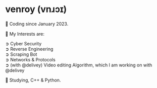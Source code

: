 <h1> venroy (vnɹɔɪ) </h1>

🌱 Coding since January 2023.　</br>

🔭 My Interests are:</br>

➲ Cyber Security</br>
➲ Reverse Engineering</br>
➲ Scraping Bot</br>
➲ Networks & Protocols</br>
➲ (with @delivey) Video editing Algorithm, which I am working on with @delivey </br>

👯 Studying, C++ & Python.</br>
